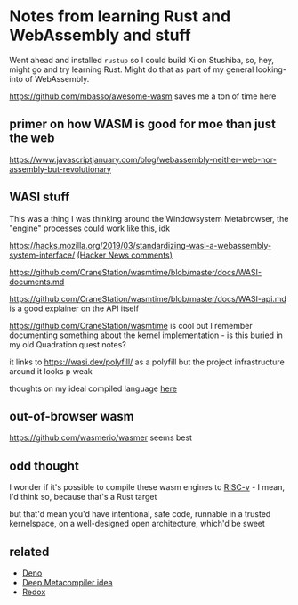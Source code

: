 # Notes from learning Rust and WebAssembly and stuff

Went ahead and installed `rustup` so I could build Xi on Stushiba, so, hey, might go and try learning Rust. Might do that as part of my general looking-into of WebAssembly.

https://github.com/mbasso/awesome-wasm saves me a ton of time here

## primer on how WASM is good for moe than just the web

https://www.javascriptjanuary.com/blog/webassembly-neither-web-nor-assembly-but-revolutionary

## WASI stuff

This was a thing I was thinking around the Windowsystem Metabrowser, the "engine" processes could work like this, idk

https://hacks.mozilla.org/2019/03/standardizing-wasi-a-webassembly-system-interface/ [(Hacker News comments)](https://news.ycombinator.com/item?id=19501614)

https://github.com/CraneStation/wasmtime/blob/master/docs/WASI-documents.md

https://github.com/CraneStation/wasmtime/blob/master/docs/WASI-api.md is a good explainer on the API itself

https://github.com/CraneStation/wasmtime is cool but I remember documenting something about the kernel implementation - is this buried in my old Quadration quest notes?

it links to https://wasi.dev/polyfill/ as a polyfill but the project infrastructure around it looks p weak

thoughts on my ideal compiled language [here](e07dce70-4cdb-4d64-a985-8af26bdd75c7.md)

## out-of-browser wasm

https://github.com/wasmerio/wasmer seems best

## odd thought

I wonder if it's possible to compile these wasm engines to [RISC-v][] - I mean, I'd think so, because that's a Rust target

but that'd mean you'd have intentional, safe code, runnable in a trusted kernelspace, on a well-designed open architecture, which'd be sweet

[RISC-V]: https://en.wikipedia.org/wiki/RISC-V

## related

- [Deno](38cfc8cd-aeee-43d3-af02-9b9f3416ab6e.md)
- [Deep Metacompiler idea](e07dce70-4cdb-4d64-a985-8af26bdd75c7.md)
- [Redox](https://github.com/redox-os/redox)

